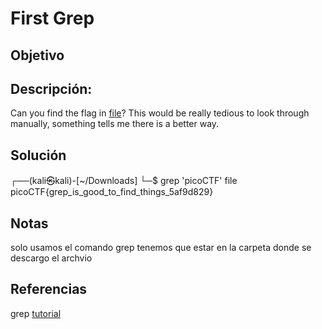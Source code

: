 # First Grep

## Objetivo 
## Descripción:
Can you find the flag in [file](https://jupiter.challenges.picoctf.org/static/515f19f3612bfd97cd3f0c0ba32bd864/file)? This would be really tedious to look through manually, something tells me there is a better way.


## Solución 
┌──(kali㉿kali)-[~/Downloads]
└─$ grep 'picoCTF' file                   
picoCTF{grep_is_good_to_find_things_5af9d829}


## Notas
solo usamos el comando grep
tenemos que estar en la carpeta donde se descargo el archvio
## Referencias
grep [tutorial](https://ryanstutorials.net/linuxtutorial/grep.php)